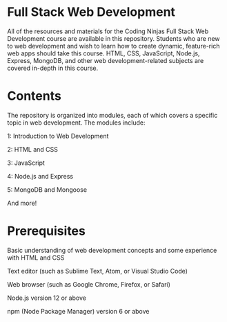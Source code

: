 #  Full Stack Web Development


All of the resources and materials for the Coding Ninjas Full Stack Web Development course are available in this repository. 
Students who are new to web development and wish to learn how to create dynamic, feature-rich web apps should take this course. 
HTML, CSS, JavaScript, Node.js, Express, MongoDB, and other web development-related subjects are covered in-depth in this course.


#   Contents

The repository is organized into modules, each of which covers a specific topic in web development. The modules include:

 1: Introduction to Web Development
 
 2: HTML and CSS
 
 3: JavaScript
 
 4: Node.js and Express
 
 5: MongoDB and Mongoose
 
And more!



#  Prerequisites

Basic understanding of web development concepts and some experience with HTML and CSS

Text editor (such as Sublime Text, Atom, or Visual Studio Code)

Web browser (such as Google Chrome, Firefox, or Safari)

Node.js version 12 or above

npm (Node Package Manager) version 6 or above

